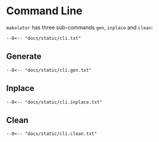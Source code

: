 # Command Line

`makolator` has three sub-commands `gen`, `inplace` and `clean`:

```text
--8<-- "docs/static/cli.txt"
```

## Generate

  ```text
  --8<-- "docs/static/cli.gen.txt"
  ```

## Inplace

  ```text
  --8<-- "docs/static/cli.inplace.txt"
  ```

## Clean

  ```text
  --8<-- "docs/static/cli.clean.txt"
  ```
